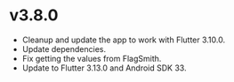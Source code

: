 # v3.8.0

- Cleanup and update the app to work with Flutter 3.10.0.
- Update dependencies.
- Fix getting the values from FlagSmith.
- Update to Flutter 3.13.0 and Android SDK 33.
